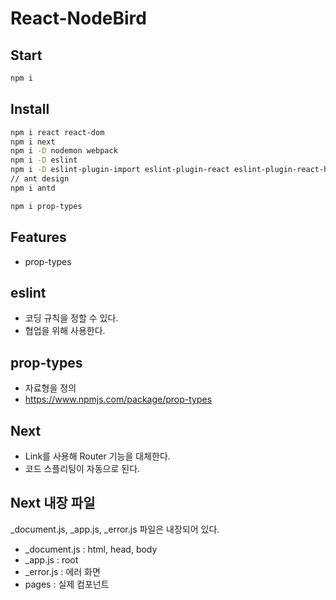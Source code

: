 # React-NodeBird

## Start

```bash
npm i
```

## Install

```bash
npm i react react-dom
npm i next
npm i -D nodemon webpack
npm i -D eslint
npm i -D eslint-plugin-import eslint-plugin-react eslint-plugin-react-hooks
// ant design
npm i antd

npm i prop-types
```

## Features

- prop-types

## eslint

- 코딩 규칙을 정할 수 있다.
- 협업을 위해 사용한다.

## prop-types

- 자료형을 정의
- https://www.npmjs.com/package/prop-types

## Next

- Link를 사용해 Router 기능을 대체한다.
- 코드 스플리팅이 자동으로 된다.

## Next 내장 파일

\_document.js, \_app.js, \_error.js 파일은 내장되어 있다.

- \_document.js : html, head, body
- \_app.js : root
- \_error.js : 에러 화면
- pages : 실제 컴포넌트
